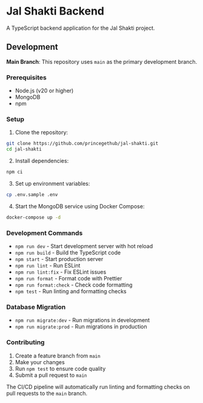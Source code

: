 # Jal Shakti Backend

A TypeScript backend application for the Jal Shakti project.

## Development

**Main Branch**: This repository uses `main` as the primary development branch.

### Prerequisites

- Node.js (v20 or higher)
- MongoDB
- npm

### Setup

1. Clone the repository:

```bash
git clone https://github.com/princegethub/jal-shakti.git
cd jal-shakti
```

2. Install dependencies:

```bash
npm ci
```

3. Set up environment variables:

```bash
cp .env.sample .env
```

4. Start the MongoDB service using Docker Compose:

```bash
docker-compose up -d
```

### Development Commands

- `npm run dev` - Start development server with hot reload
- `npm run build` - Build the TypeScript code
- `npm start` - Start production server
- `npm run lint` - Run ESLint
- `npm run lint:fix` - Fix ESLint issues
- `npm run format` - Format code with Prettier
- `npm run format:check` - Check code formatting
- `npm test` - Run linting and formatting checks

### Database Migration

- `npm run migrate:dev` - Run migrations in development
- `npm run migrate:prod` - Run migrations in production

### Contributing

1. Create a feature branch from `main`
2. Make your changes
3. Run `npm test` to ensure code quality
4. Submit a pull request to `main`

The CI/CD pipeline will automatically run linting and formatting checks on pull requests to the `main` branch.
